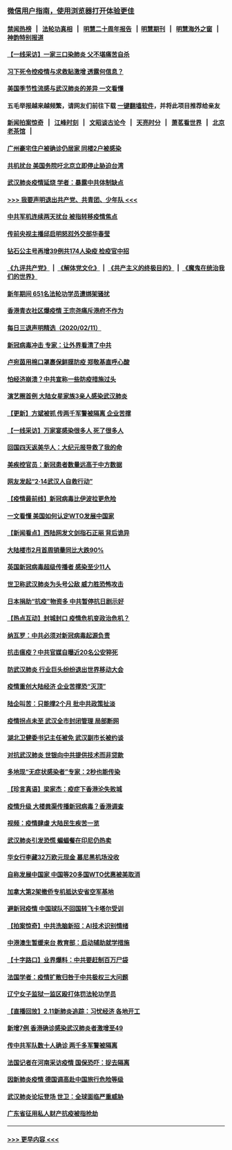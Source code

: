 ### [微信用户指南，使用浏览器打开体验更佳](https://github.com/gfw-breaker/banned-news1/blob/master/indexes/wechat-guide.md?t=0)
#### [禁闻热榜](热点新闻.md?t=0)  &nbsp;&nbsp;|&nbsp;&nbsp; [法轮功真相](https://github.com/gfw-breaker/truth/blob/master/README.md?t=0) &nbsp;&nbsp;|&nbsp;&nbsp; [明慧二十周年报告](https://github.com/gfw-breaker/mh-reports/blob/master/README.md?t=0) &nbsp;&nbsp;|&nbsp;&nbsp;[明慧期刊](https://github.com/gfw-breaker/mh-qikan) &nbsp;&nbsp;|&nbsp;&nbsp; [明慧海外之窗](https://github.com/gfw-breaker/mh-news/blob/master/README.md?t=0) &nbsp;&nbsp;|&nbsp;&nbsp; [神韵特别报道](https://github.com/gfw-breaker/mh-news/blob/master/shenyun.md?t=0)
#### [【一线采访】一家三口染肺炎 父不堪痛苦自杀](../pages/nsc413/n11862799.md?t=02121533) 
#### [习下死令控疫情与求救贴激增 透露何信息？](../pages/nsc413/n11862416.md?t=02121533) 
#### [美国季节性流感与武汉肺炎的差异 一文看懂](../pages/nsc413/n11862428.md?t=02121533) 
#### 五毛举报越来越频繁，请网友们前往下载 [一键翻墙软件](https://github.com/gfw-breaker/ssr-accounts)，并将此项目推荐给亲友
#### [新闻拍案惊奇](https://github.com/gfw-breaker/banned-news1/blob/master/pages/link4.md) &nbsp;&nbsp;|&nbsp;&nbsp; [江峰时刻](https://github.com/gfw-breaker/banned-news1/blob/master/pages/link4.md) &nbsp;&nbsp;|&nbsp;&nbsp; [文昭谈古论今](https://github.com/gfw-breaker/banned-news1/blob/master/pages/link4.md) &nbsp;&nbsp;|&nbsp;&nbsp; [天亮时分](https://github.com/gfw-breaker/banned-news1/blob/master/pages/link4.md) &nbsp;&nbsp;|&nbsp;&nbsp; [萧茗看世界](https://github.com/gfw-breaker/banned-news1/blob/master/pages/link4.md) &nbsp;&nbsp;|&nbsp;&nbsp; [北京老茶馆](https://github.com/gfw-breaker/banned-news1/blob/master/pages/link4.md) &nbsp;&nbsp;|&nbsp;&nbsp; 
#### [广州豪宅住户被确诊仍居家 同楼2户被感染](../pages/nsc413/n11862531.md?t=02121533) 
#### [共机扰台 美国务院吁北京立即停止胁迫台湾](../pages/nsc413/n11862556.md?t=02121533) 
#### [武汉肺炎疫情延烧 学者：暴露中共体制缺点](../pages/nsc413/n11862618.md?t=02121533) 
#### [>>> 我要声明退出共产党、共青团、少年队 <<<](https://github.com/begood0513/goodnews/blob/master/quit/letter.md) 
#### [中共军机连续两天扰台 被指转移疫情焦点](../pages/nsc413/n11862488.md?t=02121533) 
#### [传前央视主播邱启明怒怼外交部华春莹](../pages/nsc413/n11862483.md?t=02121533) 
#### [钻石公主号再增39例共174人染疫 检疫官中招](../pages/nsc413/n11862422.md?t=02121533) 
#### [《九评共产党》](https://github.com/begood0513/9ping.md/blob/master/README.md) &nbsp;|&nbsp; [《解体党文化》](../../../../jtdwh.md/blob/master/README.md)  &nbsp;|&nbsp; [《共产主义的终极目的》](../../../../gczydzjmd.md/blob/master/README.md) &nbsp;|&nbsp; [《魔鬼在统治我们的世界》](../../../../mgztzwmdsj.md/blob/master/README.md) 
#### [新年期间 651名法轮功学员遭绑架骚扰](../pages/nsc413/n11860941.md?t=02121533) 
#### [香港青衣社区爆疫情 王宗尧痛斥港府不作为](../pages/nsc413/n11862235.md?t=02121533) 
#### [每日三退声明精选（2020/02/11）](../pages/nsc413/n11862517.md?t=02121533) 
#### [新冠病毒冲击 专家：让外界看清了中共](../pages/nsc413/n11862280.md?t=02121533) 
#### [卢宛茵用棉口罩裹保鲜膜防疫 郑敬基直呼心酸](../pages/nsc413/n11861871.md?t=02121533) 
#### [怕经济崩溃？中共宣称一些防疫措施过头](../pages/nsc413/n11861909.md?t=02121533) 
#### [演艺圈首例 大陆女星家族3亲人感染武汉肺炎](../pages/nsc413/n11861754.md?t=02121533) 
#### [【更新】方斌被抓 传两千军警被隔离 企业苦撑](../pages/nsc413/n11801312.md?t=02121533) 
#### [【一线采访】万家宴感染很多人 死了很多人](../pages/nsc413/n11862088.md?t=02121533) 
#### [回国四天返美华人：大纪元报导救了我的命](../pages/nsc413/n11862181.md?t=02121533) 
#### [美疾控官员：新冠患者数量远高于中方数据](../pages/nsc413/n11862256.md?t=02121533) 
#### [网友发起“2·14武汉人自救行动”](../pages/nsc413/n11860738.md?t=02121533) 
#### [【疫情最前线】新冠病毒比伊波拉更危险](../pages/nsc413/n11862199.md?t=02121533) 
#### [一文看懂 美国如何认定WTO发展中国家](../pages/nsc413/n11862051.md?t=02121533) 
#### [【新闻看点】西陆网发文剑指石正丽 背后诡异](../pages/nsc413/n11861792.md?t=02121533) 
#### [大陆楼市2月首周销量同比大跌90%](../pages/nsc413/n11862004.md?t=02121533) 
#### [英国新冠病毒超级传播者 感染至少11人](../pages/nsc413/n11862023.md?t=02121533) 
#### [世卫称武汉肺炎为头号公敌 威力胜恐怖攻击](../pages/nsc413/n11861982.md?t=02121533) 
#### [日本捐助“抗疫”物资多 中共暂停抗日剧示好](../pages/nsc413/n11861849.md?t=02121533) 
#### [【热点互动】封城封口 疫情危机变政治危机？](../pages/nsc413/n11861946.md?t=02121533) 
#### [纳瓦罗：中共必须对新冠病毒起源负责](../pages/nsc413/n11861810.md?t=02121533) 
#### [抗击瘟疫？中共官媒自曝近20名公安猝死](../pages/nsc413/n11861657.md?t=02121533) 
#### [防武汉肺炎 行业巨头纷纷退出世界移动大会](../pages/nsc413/n11861795.md?t=02121533) 
#### [疫情重创大陆经济  企业苦撑恐“灭顶”](../pages/nsc413/n11861767.md?t=02121533) 
#### [陆企叫苦：只能撑2个月 批中共政策扯淡](../pages/nsc413/n11861607.md?t=02121533) 
#### [疫情拐点未至 武汉全市封闭管理 局部断网](../pages/nsc413/n11861690.md?t=02121533) 
#### [湖北卫健委书记主任被免 武汉副市长被约谈](../pages/nsc413/n11861292.md?t=02121533) 
#### [对抗武汉肺炎 世银向中共提供技术而非贷款](../pages/nsc413/n11861652.md?t=02121533) 
#### [多地现“无症状感染者”专家：2秒也能传染](../pages/nsc413/n11861604.md?t=02121533) 
#### [【珍言真语】梁家杰：疫症下香港沦失败城](../pages/nsc413/n11861588.md?t=02121533) 
#### [疫情升级 大楼粪渠传播新冠病毒？香港调查](../pages/nsc413/n11861556.md?t=02121533) 
#### [视频：疫情肆虐 大陆民生疾苦一览](../pages/nsc413/n11858659.md?t=02121533) 
#### [武汉肺炎引发恐慌 蝙蝠餐在印尼仍热卖](../pages/nsc413/n11861352.md?t=02121533) 
#### [华女行李藏32万欧元现金 慕尼黑机场没收](../pages/nsc413/n11861043.md?t=02121533) 
#### [自称发展中国家 中国等20多国WTO优惠被美取消](../pages/nsc413/n11861213.md?t=02121533) 
#### [加拿大第2架撤侨专机抵达安省空军基地](../pages/nsc413/n11861404.md?t=02121533) 
#### [避新冠疫情 中国球队不回国转飞卡塔尔受训](../pages/nsc413/n11861447.md?t=02121533) 
#### [【拍案惊奇】中共洗脑新招：AI技术识别情绪](../pages/nsc413/n11860089.md?t=02121533) 
#### [中港澳生暂缓来台 教育部：启动辅助就学措施](../pages/nsc413/n11861153.md?t=02121533) 
#### [【十字路口】业界爆料：中共要赶制百万尸袋](../pages/nsc413/n11860064.md?t=02121533) 
#### [法国学者：疫情扩散归咎于中共极权三大问题](../pages/nsc413/n11861165.md?t=02121533) 
#### [辽宁女子监狱一监区殴打体罚法轮功学员](../pages/nsc413/n11856276.md?t=02121533) 
#### [【直播回放】2.11新肺炎追踪：习忧经济 各地开工](../pages/nsc413/n11861169.md?t=02121533) 
#### [新增7例 香港确诊感染武汉肺炎者激增至49](../pages/nsc413/n11861098.md?t=02121533) 
#### [传中共军队数十人确诊 两千多军警被隔离](../pages/nsc413/n11860992.md?t=02121533) 
#### [法国记者在河南采访疫情 国保恐吓：捉去隔离](../pages/nsc413/n11860742.md?t=02121533) 
#### [因新肺炎疫情 德国调高赴中国旅行危险等级](../pages/nsc413/n11861064.md?t=02121533) 
#### [武汉肺炎论坛登场 世卫：全球面临严重威胁](../pages/nsc413/n11860999.md?t=02121533) 
#### [广东省征用私人财产抗疫被指抢劫](../pages/nsc413/n11860913.md?t=02121533) 

----
#### [ >>> 更早内容 <<< ](../indexes/nsc413-earlier.md)
